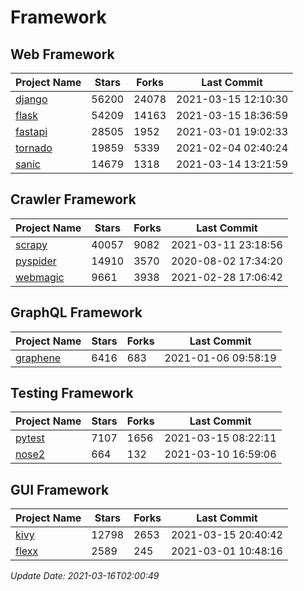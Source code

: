 # Framework

## Web Framework
| Project Name | Stars | Forks | Last Commit |
| ------------ | ----- | ----- | ----------- |
| [django](https://github.com/django/django) | 56200 | 24078 | 2021-03-15 12:10:30 |
| [flask](https://github.com/pallets/flask) | 54209 | 14163 | 2021-03-15 18:36:59 |
| [fastapi](https://github.com/tiangolo/fastapi) | 28505 | 1952 | 2021-03-01 19:02:33 |
| [tornado](https://github.com/tornadoweb/tornado) | 19859 | 5339 | 2021-02-04 02:40:24 |
| [sanic](https://github.com/sanic-org/sanic) | 14679 | 1318 | 2021-03-14 13:21:59 |

## Crawler Framework
| Project Name | Stars | Forks | Last Commit |
| ------------ | ----- | ----- | ----------- |
| [scrapy](https://github.com/scrapy/scrapy) | 40057 | 9082 | 2021-03-11 23:18:56 |
| [pyspider](https://github.com/binux/pyspider) | 14910 | 3570 | 2020-08-02 17:34:20 |
| [webmagic](https://github.com/code4craft/webmagic) | 9661 | 3938 | 2021-02-28 17:06:42 |

## GraphQL Framework
| Project Name | Stars | Forks | Last Commit |
| ------------ | ----- | ----- | ----------- |
| [graphene](https://github.com/graphql-python/graphene) | 6416 | 683 | 2021-01-06 09:58:19 |

## Testing Framework
| Project Name | Stars | Forks | Last Commit |
| ------------ | ----- | ----- | ----------- |
| [pytest](https://github.com/pytest-dev/pytest) | 7107 | 1656 | 2021-03-15 08:22:11 |
| [nose2](https://github.com/nose-devs/nose2) | 664 | 132 | 2021-03-10 16:59:06 |

## GUI Framework
| Project Name | Stars | Forks | Last Commit |
| ------------ | ----- | ----- | ----------- |
| [kivy](https://github.com/kivy/kivy) | 12798 | 2653 | 2021-03-15 20:40:42 |
| [flexx](https://github.com/flexxui/flexx) | 2589 | 245 | 2021-03-01 10:48:16 |

*Update Date: 2021-03-16T02:00:49*